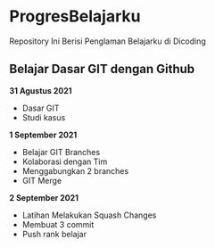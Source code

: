# ProgresBelajarku

Repository Ini Berisi Penglaman Belajarku di Dicoding

## Belajar Dasar GIT dengan Github

**31 Agustus 2021**
  * Dasar GIT
  * Studi kasus

**1 September 2021**
 * Belajar GIT Branches
 * Kolaborasi dengan Tim
 * Menggabungkan 2 branches
 * GIT Merge

**2 September 2021**
 * Latihan Melakukan Squash Changes
 * Membuat 3 commit
 * Push rank belajar
